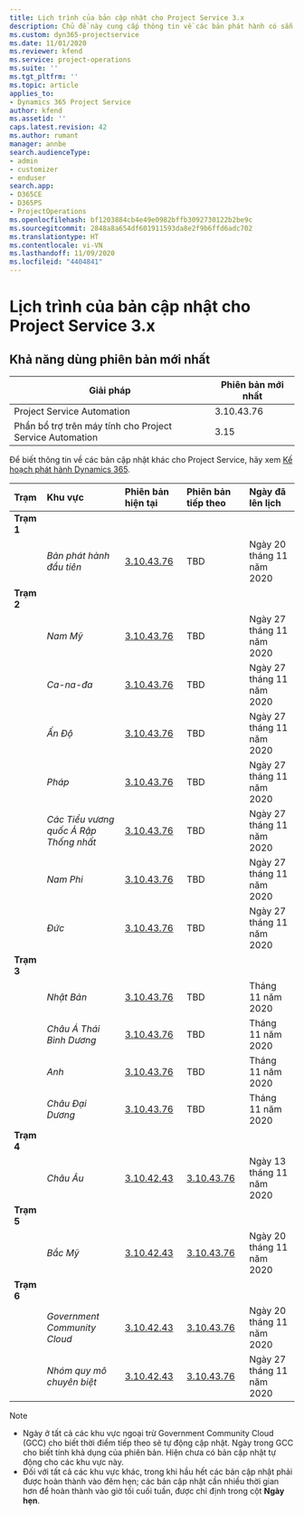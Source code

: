 ```yaml
---
title: Lịch trình của bản cập nhật cho Project Service 3.x
description: Chủ đề này cung cấp thông tin về các bản phát hành có sẵn và sắp tới của Dynamics 365 Project Service Automation.
ms.custom: dyn365-projectservice
ms.date: 11/01/2020
ms.reviewer: kfend
ms.service: project-operations
ms.suite: ''
ms.tgt_pltfrm: ''
ms.topic: article
applies_to:
- Dynamics 365 Project Service
author: kfend
ms.assetid: ''
caps.latest.revision: 42
ms.author: rumant
manager: annbe
search.audienceType:
- admin
- customizer
- enduser
search.app:
- D365CE
- D365PS
- ProjectOperations
ms.openlocfilehash: bf1203884cb4e49e0982bffb3092730122b2be9c
ms.sourcegitcommit: 2848a8a654df601911593da8e2f9b6ffd6adc702
ms.translationtype: HT
ms.contentlocale: vi-VN
ms.lasthandoff: 11/09/2020
ms.locfileid: "4404841"
---
```

# <a name="update-release-schedule-for-project-service-3x"></a>Lịch trình của bản cập nhật cho Project Service 3.x

## <a name="latest-version-availability"></a>Khả năng dùng phiên bản mới nhất

| Giải pháp  | Phiên bản mới nhất |
|-------|----|
| Project Service Automation    | 3.10.43.76 |
| Phần bổ trợ trên máy tính cho Project Service Automation                | 3.15          |

Để biết thông tin về các bản cập nhật khác cho Project Service, hãy xem [Kế hoạch phát hành Dynamics 365](https://docs.microsoft.com/dynamics365/release-plans/). 

| Trạm  | Khu vực | Phiên bản hiện tại | Phiên bản tiếp theo |  Ngày đã lên lịch
| :---   | :---   | :---   | :---   |:---   |         
|<strong>Trạm 1</strong> | |  |  | |
| | <i>Bản phát hành đầu tiên</i> | [3.10.43.76](whats-new-ur-25.md) | TBD | Ngày 20 tháng 11 năm 2020
|<strong>Trạm 2</strong> | |  |  | |
| | <i>Nam Mỹ</i> | [3.10.43.76](whats-new-ur-25.md) | TBD | Ngày 27 tháng 11 năm 2020
| | <i>Ca-na-đa</i> | [3.10.43.76](whats-new-ur-25.md) | TBD | Ngày 27 tháng 11 năm 2020 
| | <i>Ấn Độ</i> | [3.10.43.76](whats-new-ur-25.md) | TBD | Ngày 27 tháng 11 năm 2020
| | <i>Pháp</i> | [3.10.43.76](whats-new-ur-25.md) | TBD | Ngày 27 tháng 11 năm 2020
| | <i>Các Tiểu vương quốc Ả Rập Thống nhất</i> | [3.10.43.76](whats-new-ur-25.md) | TBD | Ngày 27 tháng 11 năm 2020
| | <i>Nam Phi</i> | [3.10.43.76](whats-new-ur-25.md) | TBD | Ngày 27 tháng 11 năm 2020
| | <i>Đức</i> | [3.10.43.76](whats-new-ur-25.md) | TBD | Ngày 27 tháng 11 năm 2020
|<strong>Trạm 3</strong> | |  |  | |
| | <i>Nhật Bản</i> | [3.10.43.76](whats-new-ur-25.md) | TBD | Tháng 11 năm 2020
| | <i>Châu Á Thái Bình Dương</i> | [3.10.43.76](whats-new-ur-25.md) | TBD | Tháng 11 năm 2020
| | <i>Anh</i> | [3.10.43.76](whats-new-ur-25.md) | TBD | Tháng 11 năm 2020
| | <i>Châu Đại Dương</i> | [3.10.43.76](whats-new-ur-25.md) | TBD | Tháng 11 năm 2020
|<strong>Trạm 4</strong> | |  |  | |
| | <i>Châu Âu</i> |[3.10.42.43](whats-new-ur-24.md) | [3.10.43.76](whats-new-ur-25.md) | Ngày 13 tháng 11 năm 2020
|<strong>Trạm 5</strong> | |  |  | |
| | <i>Bắc Mỹ</i> |[3.10.42.43](whats-new-ur-24.md) | [3.10.43.76](whats-new-ur-25.md) | Ngày 20 tháng 11 năm 2020
|<strong>Trạm 6</strong> | |  |  | |
| | <i>Government Community Cloud</i> |[3.10.42.43](whats-new-ur-24.md) | [3.10.43.76](whats-new-ur-25.md) | Ngày 20 tháng 11 năm 2020
| | <i>Nhóm quy mô chuyên biệt</i> |[3.10.42.43](whats-new-ur-24.md) | [3.10.43.76](whats-new-ur-25.md) | Ngày 27 tháng 11 năm 2020

>[!Note]
> - Ngày ở tất cả các khu vực ngoại trừ Government Community Cloud (GCC) cho biết thời điểm tiếp theo sẽ tự động cập nhật. Ngày trong GCC cho biết tính khả dụng của phiên bản. Hiện chưa có bản cập nhật tự động cho các khu vực này.
> - Đối với tất cả các khu vực khác, trong khi hầu hết các bản cập nhật phải được hoàn thành vào đêm hẹn; các bản cập nhật cần nhiều thời gian hơn để hoàn thành vào giờ tối cuối tuần, được chỉ định trong cột **Ngày hẹn**.
